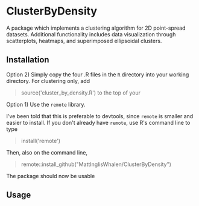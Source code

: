 # ClusterByDensity

 A package which implements a clustering algorithm for 2D point-spread datasets. Additional functionality includes data visualization through scatterplots, heatmaps, and superimposed ellipsoidal clusters. 

## Installation

Option 2) Simply copy the four .R files in the `R` directory into your working directory. For clustering only, add

> source('cluster_by_density.R') to the top of your 

Option 1) Use the `remote` library. 

I've been told that this is preferable to devtools, since `remote` is smaller and easier to install. If you don't already have `remote`, use R's command line to type

> install('remote')

Then, also on the command line,

> remote::install_github("MattInglisWhalen/ClusterByDensity")

The package should now be usable

## Usage


